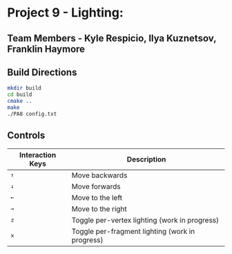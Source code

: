 # Project 9 - Lighting:
## Team Members - Kyle Respicio, Ilya Kuznetsov, Franklin Haymore

## Build Directions
```bash
mkdir build
cd build
cmake ..
make
./PA8 config.txt
```

## Controls
Interaction Keys | Description
------------ | -------------
<kbd>&uarr;</kbd> | Move backwards
<kbd>&darr;</kbd> | Move forwards
<kbd>&larr;</kbd> | Move to the left
<kbd>&rarr;</kbd> | Move to the right
<kbd>z</kbd> | Toggle per-vertex lighting (work in progress)
<kbd>x</kbd> | Toggle per-fragment lighting (work in progress)
